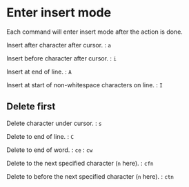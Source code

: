 # Enter insert mode

Each command will enter insert mode after the action is done.

Insert after character after cursor.
: `a`

Insert before character after cursor.
: `i`

Insert at end of line.
: `A`

Insert at start of non-whitespace characters on line.
: `I`


## Delete first

Delete character under cursor.
: `s`

Delete to end of line.
: `C`

Delete to end of word.
: `ce`
: `cw`

Delete to the next specified character (`n` here).
: `cfn`

Delete to before the next specified character (`n` here).
: `ctn`
